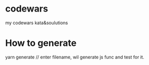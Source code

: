 # codewars
my codewars kata&amp;soulutions

# How to generate
yarn generate
// enter filename, wil generate js func and test for it.
